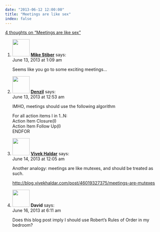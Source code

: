 ```yaml
---
date: "2013-06-12 12:00:00"
title: "Meetings are like sex"
index: false
---
```


[4 thoughts on &ldquo;Meetings are like sex&rdquo;](/lemire/blog/2013/06-12-meetings-are-like-sex)

<ol class="comment-list">
<li id="comment-87407" class="comment even thread-even depth-1">
<div class="comment-author vcard">
<img alt src="https://secure.gravatar.com/avatar/5d14fc41fc06a88ef049af6963545718?s=56&#038;d=mm&#038;r=g" srcset="https://secure.gravatar.com/avatar/5d14fc41fc06a88ef049af6963545718?s=112&#038;d=mm&#038;r=g 2x" class="avatar avatar-56 photo" height="56" width="56" decoding="async" /> <b class="fn"><a href="http://faculty.washington.edu/stiber/" class="url" rel="ugc external nofollow">Mike Stiber</a></b> <span class="says">says:</span> </div>
<div class="comment-metadata"><time datetime="2013-06-13T01:09:48+00:00">June 13, 2013 at 1:09 am</time></a> </div>
<div class="comment-content">
<p>Seems like you go to some exciting meetings&#8230;</p>
</div>
</li>
<li id="comment-87406" class="comment odd alt thread-odd thread-alt depth-1">
<div class="comment-author vcard">
<img alt src="https://secure.gravatar.com/avatar/ab0281b157881bf1fa49e86910413ae1?s=56&#038;d=mm&#038;r=g" srcset="https://secure.gravatar.com/avatar/ab0281b157881bf1fa49e86910413ae1?s=112&#038;d=mm&#038;r=g 2x" class="avatar avatar-56 photo" height="56" width="56" decoding="async" /> <b class="fn"><a href="http://correa.in" class="url" rel="ugc external nofollow">Denzil</a></b> <span class="says">says:</span> </div>
<div class="comment-metadata"><time datetime="2013-06-13T00:53:24+00:00">June 13, 2013 at 12:53 am</time></a> </div>
<div class="comment-content">
<p>IMHO, meetings should use the following algorithm </p>
<p>For all action items I in 1..N:<br/>
Action Item Closure(I)<br/>
Action Item Follow Up(I)<br/>
ENDFOR</p>
</div>
</li>
<li id="comment-87476" class="comment even thread-even depth-1">
<div class="comment-author vcard">
<img alt src="https://secure.gravatar.com/avatar/c20a2c08c0072173d19fb94283c77737?s=56&#038;d=mm&#038;r=g" srcset="https://secure.gravatar.com/avatar/c20a2c08c0072173d19fb94283c77737?s=112&#038;d=mm&#038;r=g 2x" class="avatar avatar-56 photo" height="56" width="56" loading="lazy" decoding="async" /> <b class="fn"><a href="http://blog.vivekhaldar.com" class="url" rel="ugc external nofollow">Vivek Haldar</a></b> <span class="says">says:</span> </div>
<div class="comment-metadata"><time datetime="2013-06-14T00:05:00+00:00">June 14, 2013 at 12:05 am</time></a> </div>
<div class="comment-content">
<p>Another analogy: meetings are like mutexes, and should be treated as such.</p>
<p><a href="http://blog.vivekhaldar.com/post/46019327375/meetings-are-mutexes" rel="nofollow ugc">http://blog.vivekhaldar.com/post/46019327375/meetings-are-mutexes</a></p>
</div>
</li>
<li id="comment-87652" class="comment odd alt thread-odd thread-alt depth-1">
<div class="comment-author vcard">
<img alt src="https://secure.gravatar.com/avatar/c2411ebeac78356652778daf47107db7?s=56&#038;d=mm&#038;r=g" srcset="https://secure.gravatar.com/avatar/c2411ebeac78356652778daf47107db7?s=112&#038;d=mm&#038;r=g 2x" class="avatar avatar-56 photo" height="56" width="56" loading="lazy" decoding="async" /> <b class="fn">David</b> <span class="says">says:</span> </div>
<div class="comment-metadata"><time datetime="2013-06-16T06:11:05+00:00">June 16, 2013 at 6:11 am</time></a> </div>
<div class="comment-content">
<p>Does this blog post imply I should use Robert&rsquo;s Rules of Order in my bedroom?</p>
</div>
</li>
</ol>
